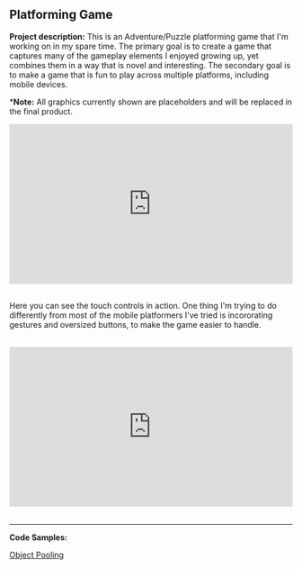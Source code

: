 ## Platforming Game

**Project description:** This is an Adventure/Puzzle platforming game that I'm working on in my spare time.  The primary goal is to create a game that captures many of the gameplay elements I enjoyed growing up, yet combines them in a way that is novel and interesting.  The secondary goal is to make a game that is fun to play across multiple platforms, including mobile devices.

\***Note:** All graphics currently shown are placeholders and will be replaced in the final product.

<div style="position:relative;padding-bottom:56.25%;">
  <iframe style="width:100%;height:100%;position:absolute;left:0px;top:0px;"
          frameborder="0"
          width="100%"
          height="100%" 
          allowfullscreen
          allow="accelerometer; autoplay; clipboard-write; encrypted-media; gyroscope; picture-in-picture"
          src="https://www.youtube.com/embed/NU0tc5cHtno">
  </iframe>
</div>

<br>

Here you can see the touch controls in action.  One thing I'm trying to do differently from most of the mobile platformers I've tried is incororating gestures and oversized buttons, to make the game easier to handle.

<br>

<div style="position:relative;padding-bottom:56.25%;">
  <iframe style="width:100%;height:100%;position:absolute;left:0px;top:0px;"
          frameborder="0"
          width="100%"
          height="100%" 
          allowfullscreen
          allow="accelerometer; autoplay; clipboard-write; encrypted-media; gyroscope; picture-in-picture"
          src="https://www.youtube.com/embed/Ur-cxzar9uk">
  </iframe>
</div>

<br>

---

**Code Samples:**

[Object Pooling](codeSamples/objectPool)
